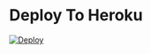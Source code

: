 <img src="https://camo.githubusercontent.com/82291b0fe831bfc6781e07fc5090cbd0a8b912bb8b8d4fec0696c881834f81ac/68747470733a2f2f70726f626f742e6d656469612f394575424971676170492e676966" width="800" height="3">



# Deploy To Heroku 
[![Deploy](https://www.herokucdn.com/deploy/button.svg)](https://dashboard.heroku.com/new?template=https://github.com/Sagexdd/BanAllBot)
